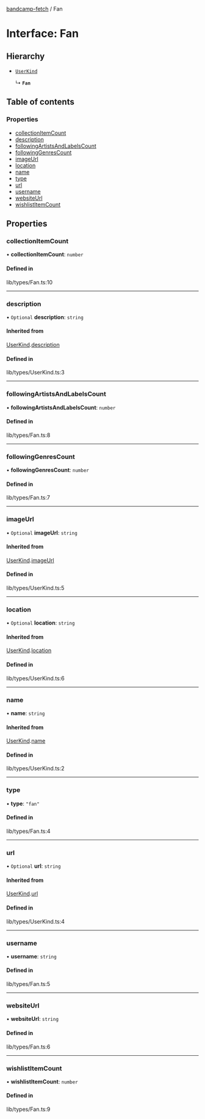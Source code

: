 [bandcamp-fetch](../README.md) / Fan

# Interface: Fan

## Hierarchy

- [`UserKind`](UserKind.md)

  ↳ **`Fan`**

## Table of contents

### Properties

- [collectionItemCount](Fan.md#collectionitemcount)
- [description](Fan.md#description)
- [followingArtistsAndLabelsCount](Fan.md#followingartistsandlabelscount)
- [followingGenresCount](Fan.md#followinggenrescount)
- [imageUrl](Fan.md#imageurl)
- [location](Fan.md#location)
- [name](Fan.md#name)
- [type](Fan.md#type)
- [url](Fan.md#url)
- [username](Fan.md#username)
- [websiteUrl](Fan.md#websiteurl)
- [wishlistItemCount](Fan.md#wishlistitemcount)

## Properties

### collectionItemCount

• **collectionItemCount**: `number`

#### Defined in

lib/types/Fan.ts:10

___

### description

• `Optional` **description**: `string`

#### Inherited from

[UserKind](UserKind.md).[description](UserKind.md#description)

#### Defined in

lib/types/UserKind.ts:3

___

### followingArtistsAndLabelsCount

• **followingArtistsAndLabelsCount**: `number`

#### Defined in

lib/types/Fan.ts:8

___

### followingGenresCount

• **followingGenresCount**: `number`

#### Defined in

lib/types/Fan.ts:7

___

### imageUrl

• `Optional` **imageUrl**: `string`

#### Inherited from

[UserKind](UserKind.md).[imageUrl](UserKind.md#imageurl)

#### Defined in

lib/types/UserKind.ts:5

___

### location

• `Optional` **location**: `string`

#### Inherited from

[UserKind](UserKind.md).[location](UserKind.md#location)

#### Defined in

lib/types/UserKind.ts:6

___

### name

• **name**: `string`

#### Inherited from

[UserKind](UserKind.md).[name](UserKind.md#name)

#### Defined in

lib/types/UserKind.ts:2

___

### type

• **type**: ``"fan"``

#### Defined in

lib/types/Fan.ts:4

___

### url

• `Optional` **url**: `string`

#### Inherited from

[UserKind](UserKind.md).[url](UserKind.md#url)

#### Defined in

lib/types/UserKind.ts:4

___

### username

• **username**: `string`

#### Defined in

lib/types/Fan.ts:5

___

### websiteUrl

• **websiteUrl**: `string`

#### Defined in

lib/types/Fan.ts:6

___

### wishlistItemCount

• **wishlistItemCount**: `number`

#### Defined in

lib/types/Fan.ts:9
